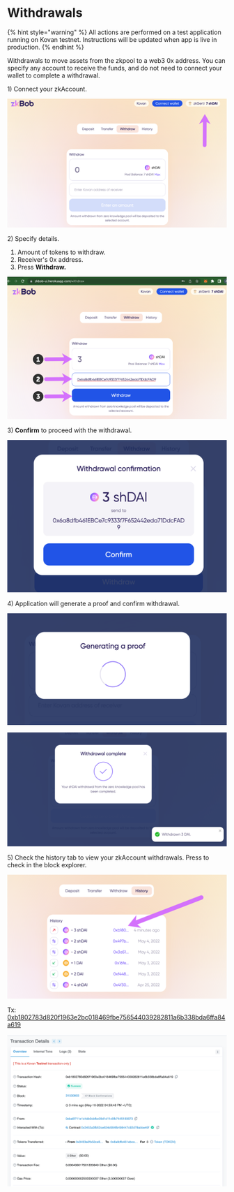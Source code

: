 # Withdrawals

{% hint style="warning" %}
All actions are performed on a test application running on Kovan testnet. Instructions will be updated when app is live in production.
{% endhint %}

Withdrawals to move assets from the zkpool to a web3 0x address. You can specify any account to receive the funds, and do not need to connect your wallet to complete a withdrawal.

1\) Connect your zkAccount.

![](../../.gitbook/assets/withdraw1.png)

2\) Specify details.

1. Amount of tokens to withdraw.
2. Receiver's 0x address.
3. Press **Withdraw.**

![](../../.gitbook/assets/zk-test2.png)

3\) **Confirm** to proceed with the withdrawal.

![](../../.gitbook/assets/zk-3.png)

4\) Application will generate a proof and confirm withdrawal.

![](../../.gitbook/assets/zk4.png)

![](../../.gitbook/assets/zk4-2.png)

5\) Check the history tab to view your zkAccount withdrawals. Press to check in the block explorer.

![](../../.gitbook/assets/zk-5.png)

Tx: [0xb1802783d820f1963e2bc018469fbe756544039282811a6b338bda6ffa84a619](https://kovan.etherscan.io/tx/0xb1802783d820f1963e2bc018469fbe756544039282811a6b338bda6ffa84a619)

![](../../.gitbook/assets/zk-6.png)
